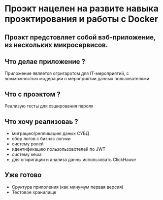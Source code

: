 # Проэкт нацелен на развите навыка проэктирования и работы с Docker

## Проэкт предстовляет собой вэб-приложение, из нескольких микросервисов.

## Что делае приложение ? 
 Приложение является огригаротом для IT-мероприятий, с вожможностью модерации о мероприятии данных пользователями  

## Что с проэктом ?
Реализую тесты для хэширования пароля

## Что хочу реализоваь ?

- миграцию/репликацию даных СУБД
- сбор логов с бизнэс логики 
- систему ролей
- идентификацию пользользовотелей по JWT
- систему кеша 
- для огиригации и анализа данны использовать ClickHause

## Уже готово 

- Cруктура прилоления (как минумум первая версия)
- Тестовое хранилище 